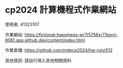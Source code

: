 # cp2024 計算機程式作業網站

使用者: 41323107

作業網站: https://fictional-happiness-wr7r5756xr73gvvj-8081.app.github.dev/content/index.html

作業倉儲: https://github.com/mdecp2024/hw-ruiyi512

其他資訊: 請自行填入其他相關資料
